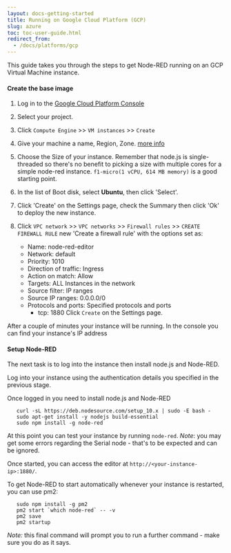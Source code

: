 ```yaml
---
layout: docs-getting-started
title: Running on Google Cloud Platform (GCP)
slug: azure
toc: toc-user-guide.html
redirect_from:
  - /docs/platforms/gcp
---
```


This guide takes you through the steps to get Node-RED running on an GCP
Virtual Machine instance.

#### Create the base image

1. Log in to the [Google Cloud Platform Console](https://console.cloud.google.com/)

1. Select your project.

1. Click `Compute Engine` >> `VM instances` >> `Create`

1. Give your machine a name, Region, Zone. [more info](https://cloud.google.com/compute/docs/regions-zones)

1. Choose the Size of your instance. Remember that node.js is single-threaded so
   there's no benefit to picking a size with multiple cores for a simple node-red
   instance. `f1-micro(1 vCPU, 614 MB memory)` is a good starting point.

1. In the list of Boot disk, select **Ubuntu**, then click 'Select'.

1. Click 'Create' on the Settings page, check the Summary then click 'Ok' to deploy
   the new instance.
 
1. Click `VPC network` >> `VPC networks` >> `Firewall rules` >> `CREATE FIREWALL RULE`
   new 'Create a firewall rule' with the options set as:
     - Name: node-red-editor
     - Network: default
     - Priority: 1010
     - Direction of traffic: Ingress
     - Action on match: Allow
     - Targets: ALL Instances in the network
     - Source filter: IP ranges
     - Source IP ranges: 0.0.0.0/0 
     - Protocols and ports: Specified protocols and ports
       - tcp: 1880
   Click `Create` on the Settings page.

After a couple of minutes your instance will be running. In the console
you can find your instance's IP address

#### Setup Node-RED

The next task is to log into the instance then install node.js and Node-RED.

Log into your instance using the authentication details you specified in the
previous stage.

Once logged in you need to install node.js and Node-RED

       curl -sL https://deb.nodesource.com/setup_10.x | sudo -E bash -
       sudo apt-get install -y nodejs build-essential
       sudo npm install -g node-red


At this point you can test your instance by running `node-red`. *Note*: you may
get some errors regarding the Serial node - that's to be expected and can be
ignored.

Once started, you can access the editor at `http://<your-instance-ip>:1880/`.

To get Node-RED to start automatically whenever your instance is restarted, you
can use pm2:

       sudo npm install -g pm2
       pm2 start `which node-red` -- -v
       pm2 save
       pm2 startup

*Note:* this final command will prompt you to run a further command - make sure you do as it says.
